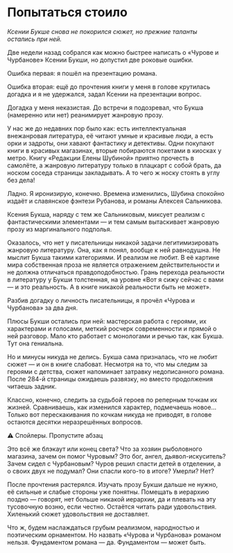 ​​​
# Попытаться стоило

_Ксении Букше снова не покорился сюжет, но прежние таланты остались при ней._

Две недели назад собрался как можно быстрее написать о «Чурове и Чурбанове» Ксении Букши, но допустил две роковые ошибки.

Ошибка первая: я пошёл на презентацию романа.

Ошибка вторая: ещё до прочтения книги у меня в голове крутилась догадка и я не удержался, задал Ксении на презентации вопрос.

Догадка у меня неказистая. До встречи я подозревал, что Букша (намеренно или нет) реанимирует жанровую прозу.

У нас же до недавних пор было как: есть интеллектуальная внежанровая литература, её читают умные и красивые люди, а есть орки и задроты, они хавают фантастику и детективы. Одни покупают книги в красивых магазинах, вторые побираются покетами в киосках у метро. Книгу «Редакции Елены Шубиной» приятно прочесть в самолёте, а жанровую литературу только в плацкарт с собой брать, да носком соседа страницы закладывать. А то чего ж носку стоять в углу без дела!

Ладно. Я иронизирую, конечно. Времена изменились, Шубина спокойно издаёт и славянское фэнтези Рубанова, и романы Алексея Сальникова.

Ксения Букша, наряду с тем же Сальниковым, миксует реализм с фантастическими элементами — и тем самым вытаскивает жанровую прозу из маргинального подполья.

Оказалось, что нет у писательницы никакой задачи легитимизировать жанровую литературу. Она, как я понял, вообще к ней равнодушна. Не мыслит Букша такими категориями. И реализм не любит. В её картине мира собственная проза не является отражением действительности и не должна отличаться правдоподобностью. Грань перехода реальности в литературу у Букши толстенная, на уровне «Вот я сижу сейчас с вами — и это реальность. А в книге никакой реальности быть не может».

Разбив догадку о личность писательницы, я прочёл «Чурова и Чурбанова» за два дня.

Плюсы Букши остались при ней: мастерская работа с героями, их характерами и голосами, меткий росчерк современности и прямой о ней разговор. Мало кто работает с монологами и речью так, как Букша. Тут она гениальна.

Но и минусы никуда не делись. Букша сама призналась, что не любит сюжет — и он в книге слабоват. Несмотря на то, что мы следим за героями с детства, сюжет напоминает затравку недописанного романа. После 284-й страницы ожидаешь развязку, но вместо продолжения читаешь задник.

Классно, конечно, следить за судьбой героев по реперным точкам их жизней. Сравниваешь, как изменился характер, подмечаешь новое… Только вот перескакивания по кочкам никуда не приводят, в голове остаются десятки неразрешённых вопросов.

⚠️ Спойлеры. Пропустите абзац

Это всё же блэкаут или конец света? Что за хозяин рыболовного магазина, зачем он помог Чуровым? Это бог, ангел, дьявол-искуситель? Зачем сидел с Чурбановым? Чуров решил спасти детей в отделении, а о своих двух не подумал? Они спасли кого-то в итоге? Умерли? Нет?

После прочтения растерялся. Изучать прозу Букши дальше не нужно, её сильные и слабые стороны уже понятны. Помещать в иерархию поздно — говорят, нет больше никакой иерархии, да и плевать на эту тусовочную возню, если честно. Остаётся читать ради удовольствия. Хиленький сюжет удовольствия не доставляет.

Что ж, будем наслаждаться грубым реализмом, народностью и поэтическим орнаментом. Но назвать «Чурова и Чурбанова» романом нельзя. Фундаментом романа — да. Фундаментом — может быть.